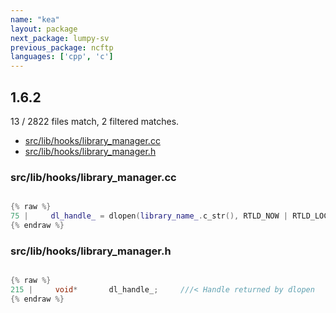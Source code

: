 ```yaml
---
name: "kea"
layout: package
next_package: lumpy-sv
previous_package: ncftp
languages: ['cpp', 'c']
---
```

## 1.6.2
13 / 2822 files match, 2 filtered matches.

 - [src/lib/hooks/library_manager.cc](#srclibhookslibrary_managercc)
 - [src/lib/hooks/library_manager.h](#srclibhookslibrary_managerh)

### src/lib/hooks/library_manager.cc

```cpp

{% raw %}
75 |     dl_handle_ = dlopen(library_name_.c_str(), RTLD_NOW | RTLD_LOCAL);
{% endraw %}

```
### src/lib/hooks/library_manager.h

```c

{% raw %}
215 |     void*       dl_handle_;     ///< Handle returned by dlopen
{% endraw %}

```